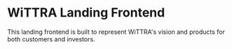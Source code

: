 # WiTTRA Landing Frontend

This landing frontend is built to represent WiTTRA's vision and products for both customers and investors.
